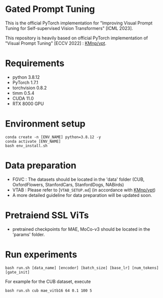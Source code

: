 # Gated Prompt Tuning
This is the official PyTorch implementation for "Improving Visual Prompt Tuning for Self-supervised Vision Transformers" [ICML 2023].

This repository is heavily based on official PyTorch implementation of "Visual Prompt Tuning" [ECCV 2022] : [KMnp/vpt](https://github.com/KMnP/vpt).

<!-- Gated Prompt Tuning proposes an improved prompt tuning method for self-supervised Vision Transformers via introduced learnable scalar gate for each ViT block. With the learnable gates, the prompt tokens selectively interact with task-relevant blocks so that it achieves better transfer performances for self-supervised Vision Transformers.  -->

# Requirements
- python 3.8.12
- PyTorch 1.7.1
- torchvision 0.8.2
- timm 0.5.4
- CUDA 11.0
- RTX 8000 GPU

# Environment setup
```
conda create -n [ENV_NAME] python=3.8.12 -y
conda activate [ENV_NAME]
bash env_install.sh
```

# Data preparation
- FGVC : The datasets should be located in the 'data' folder (CUB, OxfordFlowers, StanfordCars, StanfordDogs, NABirds) 
- VTAB : Please refer to [`VTAB_SETUP.md`] (in accordance with [KMnp/vpt](https://github.com/KMnP/vpt))
- A more detailed guideline for data preparation will be updated soon.

# Pretraiend SSL ViTs
- pretrained checkpoints for MAE, MoCo-v3 should be located in the 'params' folder.

 # Run experiments
 ```
 bash run.sh [data_name] [encoder] [batch_size] [base_lr] [num_tokens] [gate_init]
 ```
 For example for the CUB dataset, execute
 ```
 bash run.sh cub mae_vitb16 64 0.1 100 5
 ```